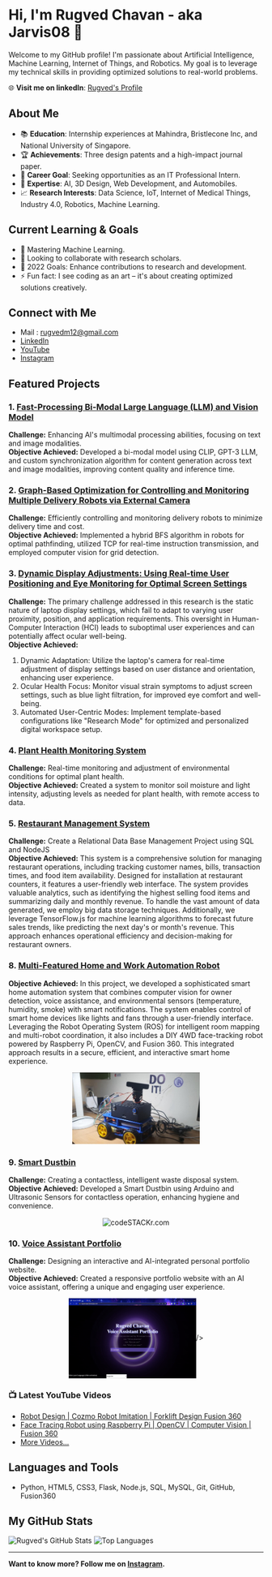 # Hi, I'm Rugved Chavan - aka Jarvis08 👋

Welcome to my GitHub profile! I'm passionate about Artificial Intelligence, Machine Learning, Internet of Things, and Robotics. My goal is to leverage my technical skills in providing optimized solutions to real-world problems.

🌐 **Visit me on linkedIn**: [Rugved's Profile](https://www.linkedin.com/in/rugved-chavan-9a09b3209/)

## About Me

- 📚 **Education**: Internship experiences at Mahindra, Bristlecone Inc, and National University of Singapore.
- 🏆 **Achievements**: Three design patents and a high-impact journal paper.
- 💼 **Career Goal**: Seeking opportunities as an IT Professional Intern.
- 🌟 **Expertise**: AI, 3D Design, Web Development, and Automobiles.
- 📈 **Research Interests**: Data Science, IoT, Internet of Medical Things, Industry 4.0, Robotics, Machine Learning.

## Current Learning & Goals

- 🌱 Mastering Machine Learning.
- 👯 Looking to collaborate with research scholars.
- 🥅 2022 Goals: Enhance contributions to research and development.
- ⚡ Fun fact: I see coding as an art – it's about creating optimized solutions creatively.

## Connect with Me

- Mail : rugvedm12@gmail.com
- [LinkedIn](https://www.linkedin.com/in/rugved-chavan-9a09b3209/)
- [YouTube](https://www.youtube.com/channel/UCXXXXWBJXT_bVsKF8sBZDTg)
- [Instagram](https://www.instagram.com/jarvis_004/)


## Featured Projects

### 1. [Fast-Processing Bi-Modal Large Language (LLM) and Vision Model](https://github.com/rugved88/Bi-Modalities-Large-Language-Model-Text-Image-)
**Challenge:** Enhancing AI's multimodal processing abilities, focusing on text and image modalities.  
**Objective Achieved:** Developed a bi-modal model using CLIP, GPT-3 LLM, and custom synchronization algorithm for content generation across text and image modalities, improving content quality and inference time.

### 2. [Graph-Based Optimization for Controlling and Monitoring Multiple Delivery Robots via External Camera](https://github.com/rugved88/Robot-tracking-via-central-monitoring-system)
**Challenge:** Efficiently controlling and monitoring delivery robots to minimize delivery time and cost.  
**Objective Achieved:** Implemented a hybrid BFS algorithm in robots for optimal pathfinding, utilized TCP for real-time instruction transmission, and employed computer vision for grid detection.

### 3. [Dynamic Display Adjustments: Using Real-time User Positioning and Eye Monitoring for Optimal Screen Settings](https://github.com/rugved88/HCI-Project)
**Challenge:** The primary challenge addressed in this research is the static nature of laptop display settings, which fail to adapt to varying user proximity, position, and application requirements. This oversight in Human-Computer Interaction (HCI) leads to suboptimal user experiences and can potentially affect ocular well-being.  
**Objective Achieved:** 
1. Dynamic Adaptation: Utilize the laptop's camera for real-time adjustment of display settings based on user distance and orientation, enhancing user experience.
2. Ocular Health Focus: Monitor visual strain symptoms to adjust screen settings, such as blue light filtration, for improved eye comfort and well-being.
3. Automated User-Centric Modes: Implement template-based configurations like "Research Mode" for optimized and personalized digital workspace setup.

### 4. [Plant Health Monitoring System](#)
**Challenge:** Real-time monitoring and adjustment of environmental conditions for optimal plant health.  
**Objective Achieved:** Created a system to monitor soil moisture and light intensity, adjusting levels as needed for plant health, with remote access to data.

<!-- ### 5. [EnBioMatric.in](http://enbiomatric.in)
**Challenge:** [Brief description of the challenge]  
**Objective Achieved:** [Brief summary of the objectives achieved] -->

<!-- ### 5. [Universal Diseases Screening System](https://github.com/rugved88/Restaurant-app1)
**Challenge:** Create a Data  
**Objective Achieved:** [Brief summary of the objectives achieved] -->

### 5. [Restaurant Management System](#)
**Challenge:** Create a Relational Data Base Management Project using SQL and NodeJS  
**Objective Achieved:** This system is a comprehensive solution for managing restaurant operations, including tracking customer names, bills, transaction times, and food item availability. Designed for installation at restaurant counters, it features a user-friendly web interface. The system provides valuable analytics, such as identifying the highest selling food items and summarizing daily and monthly revenue. To handle the vast amount of data generated, we employ big data storage techniques. Additionally, we leverage TensorFlow.js for machine learning algorithms to forecast future sales trends, like predicting the next day's or month's revenue. This approach enhances operational efficiency and decision-making for restaurant owners.

### 8. [Multi-Featured Home and Work Automation Robot](#)
**Objective Achieved:** In this project, we developed a sophisticated smart home automation system that combines computer vision for owner detection, voice assistance, and environmental sensors (temperature, humidity, smoke) with smart notifications. The system enables control of smart home devices like lights and fans through a user-friendly interface. Leveraging the Robot Operating System (ROS) for intelligent room mapping and multi-robot coordination, it also includes a DIY 4WD face-tracking robot powered by Raspberry Pi, OpenCV, and Fusion 360. This integrated approach results in a secure, efficient, and interactive smart home experience.

<div align="center">
  <img src="images/p6ii.png" alt="Home Automation System" width="50%" />
</div>

### 9. [Smart Dustbin](#)
**Challenge:** Creating a contactless, intelligent waste disposal system.  
**Objective Achieved:** Developed a Smart Dustbin using Arduino and Ultrasonic Sensors for contactless operation, enhancing hygiene and convenience.

<p align="center">
<img align="center" alt="codeSTACKr.com" height = '400px' src="images/p7.gif" width="50%"  />
</p>

### 10. [Voice Assistant Portfolio](https://voice-assistant-portfolio.el.r.appspot.com/)
**Challenge:** Designing an interactive and AI-integrated personal portfolio website.  
**Objective Achieved:** Created a responsive portfolio website with an AI voice assistant, offering a unique and engaging user experience.

<p align="center">
 <img align="center" alt="codeSTACKr.com" src="images/p9.png" width="50%" />/>
 </p>

### 📺 Latest YouTube Videos

- [Robot Design | Cozmo Robot Imitation | Forklift Design Fusion 360](https://www.youtube.com/watch?v=Zsgi15xlaz4)
- [Face Tracing Robot using Raspberry Pi | OpenCV | Computer Vision | Fusion 360](https://www.youtube.com/watch?v=jaQxsuHskcA)
- [More Videos...](https://youtube.com/codestackr)


## Languages and Tools

- Python, HTML5, CSS3, Flask, Node.js, SQL, MySQL, Git, GitHub, Fusion360

## My GitHub Stats

![Rugved's GitHub Stats](https://github-readme-stats.vercel.app/api?username=rugved88&show_icons=true&theme=tokyonight)
![Top Languages](https://github-readme-stats.vercel.app/api/top-langs/?username=rugved88&layout=compact&theme=tokyonight)


---

**Want to know more? Follow me on [Instagram](https://www.instagram.com/jarvis_004/).**
